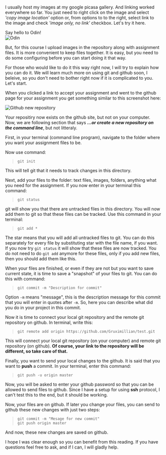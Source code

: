 I usually host my images at my google picasa gallery. And linking worked everywhere so far. You just need to right click on the image and select *'copy image location'* option or, from options to to the right, select link to the image and check *'image only, no link'* checkbox. Let's try it here.

Say hello to Odin!<br>
![Odin](https://lh3.googleusercontent.com/-MOZyebVNZz0/Te6NSNah7CI/AAAAAAAAPeo/hiO98k71jAA/s288-Ic42/DVCI0162.jpg)

But, for this course I upload images in the repository along with assignment files. It is more convenient to keep files together. It is easy, but you need to do some configuring before you can start doing it that way.

For those who would like to do it this way right now, I will try to explain how you can do it. We will learn much more on using git and github soon, I beleive, so you don't need to bother right now if it is complicated to you. Let's start.

When you clicked a link to accept your assignment and went to the github page for your assignment you get something similar to this screenshot here:

![Github new repository](https://lh3.googleusercontent.com/-MFy4C0qbPC4/VoJsHV_MKTI/AAAAAAAARLw/gYU7Iq_xHhk/s800-Ic42/git_new_repository.png)

Your repositiry now exists on the github site, but not on your computer. Now, we are following section that says ***…or create a new repository on the command line***, but not litteraly.

First, in your terminal (command line program), navigate to the folder where you want your assignment files to be.

Now use command:
>`git init`

This will tell git that it needs to track changes in this directory.

Next, add your files to the folder: text files, images, folders, anything what you need for the assignment.
If you now enter in your terminal this command:
>`git status`

git will show you that there are untracked files in this directory. You will now add them to git so that these files can be tracked. Use this command in your terminal:
>`git add *`

The star means that you will add all untracked files to git. You can do this separately for every file by substituting star with the file name, if you want. If you now try `git status` it will show that these files are now tracked. You do not need to do `git add` anymore for these files, only if you add new files, then you should add them like this.

When your files are finished, or even if they are not but you want to save current state, it is time to save a "snapshot" of your files to git. You can do this with command:
>`git commit -m "Description for commit"`

Option `-m` means "message", this is the description message for this commit that you will enter in quotes after `-m`. So, here you can describe what did you do in your project in this commit.

Now it is time to connect your local git repository and the remote git repository on github. In terminal, write this:
>`git remote add origin https://github.com/Gruximillian/test.git`

This will connect your local git repository (on your computer) and remote git repository (on github). **Of course, your link to the repository will be different, so take care of that.**

Finally, you want to send your local changes to the github. It is said that you want to **push** a commit. In your terminal, enter this command:
>`git push -u origin master`

Now, you will be asked to enter your github password so that you can be allowed to send files to github.
Since I have a setup for using **ssh** protocol, I can't test this to the end, but it should be working.

Now, your files are on github.
If later you change your files, you can send to github these new changes with just two steps:

>`git commit -m "Mesage for new commit"`<br>
>`git push origin master`

And now, these new changes are saved on github.

I hope I was clear enough so you can benefit from this reading. If you have questions feel free to ask, and if I can, I will gladly help.
